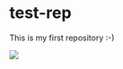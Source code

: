 # test-rep

This is my first repository :-)

![](https://octodex.github.com/images/kimonotocat.png)
